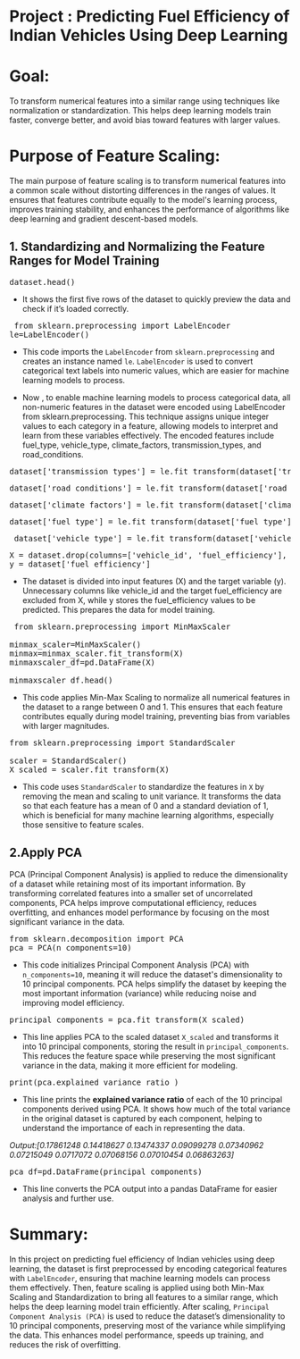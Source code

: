 # Project : Predicting Fuel Efficiency of Indian Vehicles Using Deep Learning ##

# Goal:
To transform numerical features into a similar range using techniques like normalization or standardization. This helps deep learning models train faster, converge better, and avoid bias toward features with larger values.

# Purpose of Feature Scaling:
The main purpose of feature scaling is to transform numerical features into a common scale without distorting differences in the ranges of values. It ensures that features contribute equally to the model's learning process, improves training stability, and enhances the performance of algorithms like deep learning and gradient descent-based models.

## 1. Standardizing and Normalizing the Feature Ranges for Model Training

<pre>dataset.head()</pre> 

- It shows the first five rows of the dataset to quickly preview the data and check if it’s loaded correctly.

<pre> from sklearn.preprocessing import LabelEncoder
le=LabelEncoder() </pre>

- This code imports the `LabelEncoder` from `sklearn.preprocessing` and creates an instance named `le`. `LabelEncoder` is used to convert categorical text labels into numeric values, which are easier for machine learning models to process.

- Now , to enable machine learning models to process categorical data, all non-numeric features in the dataset were encoded using LabelEncoder from sklearn.preprocessing. This technique assigns unique integer values to each category in a feature, allowing models to interpret and learn from these variables effectively. The encoded features include fuel_type, vehicle_type, climate_factors, transmission_types, and road_conditions.

<pre>dataset['transmission_types'] = le.fit_transform(dataset['transmission_types'])</pre>

<pre>dataset['road_conditions'] = le.fit_transform(dataset['road_conditions']) </pre>

<pre>dataset['climate_factors'] = le.fit_transform(dataset['climate_factors'])</pre>

<pre>dataset['fuel_type'] = le.fit_transform(dataset['fuel_type'])</pre>

<pre> dataset['vehicle_type'] = le.fit_transform(dataset['vehicle_type'])</pre>

<pre>X = dataset.drop(columns=['vehicle_id', 'fuel_efficiency'], axis=1)
y = dataset['fuel_efficiency']</pre>

- The dataset is divided into input features (X) and the target variable (y). Unnecessary columns like vehicle_id and the target fuel_efficiency are excluded from X, while y stores the fuel_efficiency values to be predicted. This prepares the data for model training.

<pre> from sklearn.preprocessing import MinMaxScaler

minmax_scaler=MinMaxScaler()
minmax=minmax_scaler.fit_transform(X)
minmaxscaler_df=pd.DataFrame(X)

minmaxscaler_df.head() </pre>

- This code applies Min-Max Scaling to normalize all numerical features in the dataset to a range between 0 and 1. This ensures that each feature contributes equally during model training, preventing bias from variables with larger magnitudes.

<pre>from sklearn.preprocessing import StandardScaler

scaler = StandardScaler()
X_scaled = scaler.fit_transform(X) </pre>

- This code uses `StandardScaler` to standardize the features in `X` by removing the mean and scaling to unit variance. It transforms the data so that each feature has a mean of 0 and a standard deviation of 1, which is beneficial for many machine learning algorithms, especially those sensitive to feature scales.

## 2.Apply PCA

PCA (Principal Component Analysis) is applied to reduce the dimensionality of a dataset while retaining most of its important information. By transforming correlated features into a smaller set of uncorrelated components, PCA helps improve computational efficiency, reduces overfitting, and enhances model performance by focusing on the most significant variance in the data.

<pre>from sklearn.decomposition import PCA
pca = PCA(n_components=10)</pre>

- This code initializes Principal Component Analysis (PCA) with `n_components=10`, meaning it will reduce the dataset's dimensionality to 10 principal components. PCA helps simplify the dataset by keeping the most important information (variance) while reducing noise and improving model efficiency.

<pre>principal_components = pca.fit_transform(X_scaled)</pre>

- This line applies PCA to the scaled dataset `X_scaled` and transforms it into 10 principal components, storing the result in `principal_components`. This reduces the feature space while preserving the most significant variance in the data, making it more efficient for modeling.

<pre>print(pca.explained_variance_ratio_)</pre>

- This line prints the **explained variance ratio** of each of the 10 principal components derived using PCA. It shows how much of the total variance in the original dataset is captured by each component, helping to understand the importance of each in representing the data.

*Output:[0.17861248 0.14418627 0.13474337 0.09099278 0.07340962 0.07215049
 0.0717072  0.07068156 0.07010454 0.06863263]*

<pre>pca_df=pd.DataFrame(principal_components)</pre>

 - This line converts the PCA output into a pandas DataFrame for easier analysis and further use.

# Summary:

In this project on predicting fuel efficiency of Indian vehicles using deep learning, the dataset is first preprocessed by encoding categorical features with `LabelEncoder`, ensuring that machine learning models can process them effectively. Then, feature scaling is applied using both Min-Max Scaling and Standardization to bring all features to a similar range, which helps the deep learning model train efficiently. After scaling, ` Principal Component Analysis (PCA) ` is used to reduce the dataset’s dimensionality to 10 principal components, preserving most of the variance while simplifying the data. This enhances model performance, speeds up training, and reduces the risk of overfitting.
